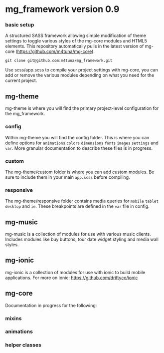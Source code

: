 # mg_framework version 0.9

### basic setup

A structured SASS framework allowing simple modification of theme settings to toggle various styles of the mg-core modules and HTML5 elements. This repository automatically pulls in the latest version of mg-core (https://github.com/m4tuna/mg-core).
  
`git clone git@github.com:m4tuna/mg_framework.git`


Use scss/app.scss to compile your project settings with mg-core, you can add or remove the various modules depending on what you need for the current project. 

## mg-theme

mg-theme is where you will find the primary project-level configuration for the mg_framework.

### config

Within mg-theme you will find the config folder. This is where you can define options for `animations` `colors` `dimensions` `fonts` `images` `settings` and `var`. More granular documentation to describe these files is in progress.

### custom

The mg-theme/custom folder is where you can add custom modules. Be sure to include them in your main `app.scss` before compiling.

### responsive

The mg-theme/responsive folder contains media queries for `mobile` `tablet` `desktop` and `ie`. These breakpoints are defined in the `var` file in config.

## mg-music

mg-music is a collection of modules for use with various music clients. Includes modules like buy buttons, tour date widget styling and media wall styles.

## mg-ionic

mg-ionic is a collection of modules for use with ionic to build mobile applications. For more on ionic: https://github.com/driftyco/ionic

## mg-core

Documentation in progress for the following: 

### mixins
### animations
### helper classes
